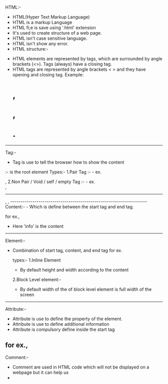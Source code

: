 HTML:-
- HTML(Hyper Text Markup Language)
- HTML is a markup Language
- HTML fi;e is save using '.html' extension
- It's used to create structure of a web page.
- HTML isn't case sensitive language.
- HTML isn't show any error.
- HTML structure:-
<!DOCTYPE html>
<html>
    <head>
        <title> </title>
    </head>
    <body>
        <!-- content -->
    </body>
</html>

- HTML elements are represented by tags, which are surrounded by angle brackets (<>). Tags (always) have a closing tag.
- HTML tags are represented by angle brackets < > and they have opening and closing tag.
  Example: <h1>, <p>, <div>.


---------------------------------------------
Tag:- 
- Tag is use to tell the browser how to show the content
<html></html>:- is the root element 
Types:-
    1.Pair Tag :-
        - ex. <p>, <title>, <div>, <script>.
        start tag: <title>
        End tag: </title>
    2.Non Pair / Void / self / empty Tag :-
        - ex. <br>, <hr>, <link>, <meta>
--------------------------------------------------------------------
Content:-
- Which is define between the start tag and end tag.

for ex., <title>Info</title>
-  Here 'info' is the content
-------------------------------------------------------------------
Element:-
- Combination of start tag, content, and end tag
    for ex. <title>Info</title>

    types:-
    1.Inline Element
    - By default height and width according to the content

    2.Block Level element:-
    - By default width of the of block level element is full width of the screen
-------------------------------------------------------------------
Attribute:-
- Attribute is use to define the property of the element.
- Attribute is use to define additional information 
- Attribute is compulsory define inside the start tag

for ex., <html lang="en"></html>
-------------------------------------------------------------------

Comment:- 
- Comment are used in HTML code which will not be displayed on a webpage but it can help us
- <!-- code -->